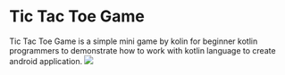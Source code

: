 <h1>Tic Tac Toe Game</h1>
Tic Tac Toe Game is a simple mini game by kolin for beginner kotlin programmers to demonstrate how to work with kotlin language to create android application. 



<image src="https://github.com/AminRahkan/Kotlin-TicTacToeGame/blob/master/pics/rsz_photo_2017-07-31_10-35-37.jpg?raw=true"/>
